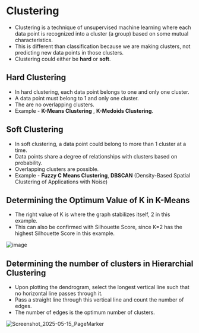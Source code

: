 # Clustering
- Clustering is a technique of unsupervised machine learning where each data point is recognized into a cluster (a group) based on some mutual characteristics. 
- This is different than classification because we are making clusters, not predicting new data points in those clusters.
- Clustering could either be **hard** or **soft**.

## Hard Clustering
- In hard clustering, each data point belongs to one and only one cluster.
- A data point must belong to 1 and only one cluster.
- The are no overlapping clusters.
- Example - **K-Means Clustering** , **K-Medoids Clustering**.

## Soft Clustering
- In soft clustering, a data point could belong to more than 1 cluster at a time.
- Data points share a degree of relationships with clusters based on probability.
- Overlapping clusters are possible.
- Example - **Fuzzy C Means Clustering**, **DBSCAN** (Density-Based Spatial Clustering of Applications with Noise)

## Determining the Optimum Value of K in K-Means
- The right value of K is where the graph stabilizes itself, 2 in this example.
- This can also be confirmed with Silhouette Score, since K=2 has the highest Silhouette Score in this example.
  
![image](https://github.com/user-attachments/assets/55aec1a9-43f3-41b9-a290-abbaf813ba0b)

## Determining the number of clusters in Hierarchial Clustering
- Upon plotting the dendrogram, select the longest vertical line such that no horizontal line passes through it.
- Pass a straight line through this vertical line and count the number of edges.
- The number of edges is the optimum number of clusters.

![Screenshot_2025-05-15_PageMarker](https://github.com/user-attachments/assets/a9440ecb-f97d-46a4-a339-f24ab196d7ff)
